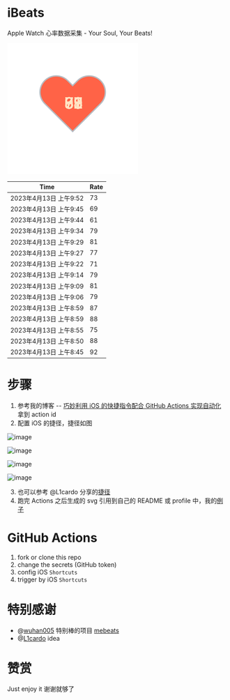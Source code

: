 # iBeats
Apple Watch 心率数据采集 - Your Soul, Your Beats!

![](./files/heart.svg)

<!--START_SECTION:my_heart_rate-->
| Time | Rate | 
 | ---- | ---- | 
| 2023年4月13日 上午9:52 | 73 |
| 2023年4月13日 上午9:45 | 69 |
| 2023年4月13日 上午9:44 | 61 |
| 2023年4月13日 上午9:34 | 79 |
| 2023年4月13日 上午9:29 | 81 |
| 2023年4月13日 上午9:27 | 77 |
| 2023年4月13日 上午9:22 | 71 |
| 2023年4月13日 上午9:14 | 79 |
| 2023年4月13日 上午9:09 | 81 |
| 2023年4月13日 上午9:06 | 79 |
| 2023年4月13日 上午8:59 | 87 |
| 2023年4月13日 上午8:59 | 88 |
| 2023年4月13日 上午8:55 | 75 |
| 2023年4月13日 上午8:50 | 88 |
| 2023年4月13日 上午8:45 | 92 |

<!--END_SECTION:my_heart_rate-->

# 步骤
1. 参考我的博客 -- [巧妙利用 iOS 的快捷指令配合 GitHub Actions 实现自动化](https://github.com/yihong0618/gitblog/issues/198) 拿到 action id
2. 配置 iOS 的捷径，捷径如图

![image](https://user-images.githubusercontent.com/15976103/122154218-0db0b480-ce97-11eb-93bb-5aec07c558dc.png)

![image](https://user-images.githubusercontent.com/15976103/122154236-186b4980-ce97-11eb-8e4b-70551a0391ae.png)

![image](https://user-images.githubusercontent.com/15976103/122154268-2d47dd00-ce97-11eb-902e-3acf292265a9.png)

![image](https://user-images.githubusercontent.com/15976103/122174055-fa144680-ceb4-11eb-9be2-3eb83cd516f7.png)

3. 也可以参考 @L1cardo 分享的[捷径](https://www.icloud.com/shortcuts/6ab6047b459c41ad822ad6b94b1c03d4)
4. 跑完 Actions 之后生成的 svg 引用到自己的 README 或 profile 中，我的[例子](https://github.com/yihong0618) 

# GitHub Actions

1. fork or clone this repo
2. change the secrets (GitHub token)
3. config iOS `Shortcuts` 
4. trigger by iOS `Shortcuts`

# 特别感谢
- @[wuhan005](https://github.com/wuhan005) 特别棒的项目 [mebeats](https://github.com/wuhan005/mebeats)
- @[L1cardo](https://github.com/L1cardo) idea

# 赞赏
Just enjoy it
谢谢就够了
